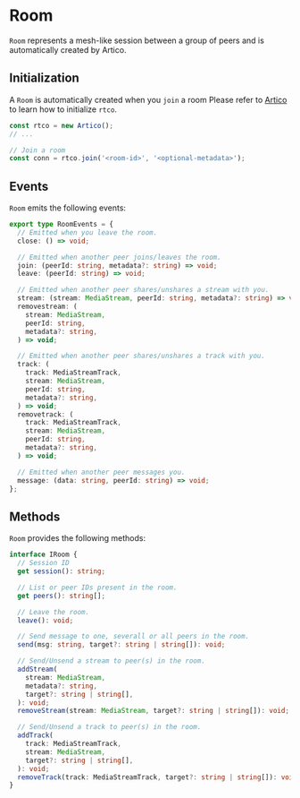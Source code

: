 # Room

`Room` represents a mesh-like session between a group of peers and is automatically created by Artico.

## Initialization

A `Room` is automatically created when you `join` a room
Please refer to [Artico](/reference/artico) to learn how to initialize `rtco`.

```ts
const rtco = new Artico();
// ...

// Join a room
const conn = rtco.join('<room-id>', '<optional-metadata>');
```

## Events

`Room` emits the following events:

```ts
export type RoomEvents = {
  // Emitted when you leave the room.
  close: () => void;

  // Emitted when another peer joins/leaves the room.
  join: (peerId: string, metadata?: string) => void;
  leave: (peerId: string) => void;

  // Emitted when another peer shares/unshares a stream with you.
  stream: (stream: MediaStream, peerId: string, metadata?: string) => void;
  removestream: (
    stream: MediaStream,
    peerId: string,
    metadata?: string,
  ) => void;

  // Emitted when another peer shares/unshares a track with you.
  track: (
    track: MediaStreamTrack,
    stream: MediaStream,
    peerId: string,
    metadata?: string,
  ) => void;
  removetrack: (
    track: MediaStreamTrack,
    stream: MediaStream,
    peerId: string,
    metadata?: string,
  ) => void;

  // Emitted when another peer messages you.
  message: (data: string, peerId: string) => void;
};
```

## Methods

`Room` provides the following methods:

```ts
interface IRoom {
  // Session ID
  get session(): string;

  // List or peer IDs present in the room.
  get peers(): string[];

  // Leave the room.
  leave(): void;

  // Send message to one, severall or all peers in the room.
  send(msg: string, target?: string | string[]): void;

  // Send/Unsend a stream to peer(s) in the room.
  addStream(
    stream: MediaStream,
    metadata?: string,
    target?: string | string[],
  ): void;
  removeStream(stream: MediaStream, target?: string | string[]): void;

  // Send/Unsend a track to peer(s) in the room.
  addTrack(
    track: MediaStreamTrack,
    stream: MediaStream,
    target?: string | string[],
  ): void;
  removeTrack(track: MediaStreamTrack, target?: string | string[]): void;
}
```

